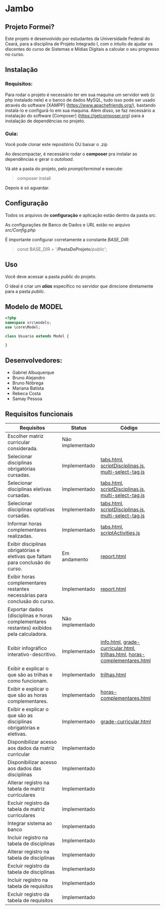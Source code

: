 # Jambo

## Projeto Formei?
Este projeto é desenvolvido por estudantes da Universidade Federal do Ceará, para a disciplina de Projeto Integrado I, com o intuito de ajudar os discentes do curso de Sistemas e Mídias Digitais a calcular o seu progresso no curso. 

## Instalação

### Requisitos:
Para rodar o projeto é necessário ter em sua maquina um servidor web (o php instalado nele) e o banco de dados MySQL, tudo isso pode ser usado através do software [XAMPP] (https://www.apachefriends.org/), bastando instalá-lo e configurá-lo em sua maquina. Alem disso, se faz necessário a instalação do software [Composer] (https://getcomposer.org) para a instalação de dependências no projeto.

### Guia:
Você pode clonar este repositório OU baixar o .zip

Ao descompactar, é necessário rodar o **composer** pra instalar as dependências e gerar o *autoload*.

Vá até a pasta do projeto, pelo *prompt/terminal* e execute:
> composer install

Depois é só aguardar.

## Configuração
Todos os arquivos de **configuração** e aplicação estão dentro da pasta *src*.

As configurações de Banco de Dados e URL estão no arquivo *src/Config.php*

É importante configurar corretamente a constante *BASE_DIR*:
> const BASE_DIR = '/**PastaDoProjeto**/public';

## Uso
Você deve acessar a pasta *public* do projeto.

O ideal é criar um ***alias*** específico no servidor que direcione diretamente para a pasta *public*.

## Modelo de MODEL
```php
<?php
namespace src\models;
use \core\Model;

class Usuario extends Model {

}
```

## Desenvolvedores:
- Gabriel Albuquerque
- Bruno Alejandro
- Bruno Nóbrega
- Mariana Batista
- Rebeca Costa
- Samay Pessoa

## Requisitos funcionais
| Requisitos | Status | Código |
|----------|----------|----------|
| Escolher matriz curricular considerada. | Não implementado |  |
| Selecionar disciplinas obrigatórias cursadas. | Implementado   | [tabs.html](https://github.com/SamayUFC/EquipeJambo-SQMF/blob/dev/pages/tabs.html), [scriptDisciplinas.js](https://github.com/SamayUFC/EquipeJambo-SQMF/blob/dev/js/scriptDisciplinas.js), [multi-select-tag.js](https://github.com/SamayUFC/EquipeJambo-SQMF/blob/dev/js/multi-select-dropdown.js) |
| Selecionar disciplinas eletivas cursadas. | Implementado | [tabs.html](https://github.com/SamayUFC/EquipeJambo-SQMF/blob/dev/pages/tabs.html), [scriptDisciplinas.js](https://github.com/SamayUFC/EquipeJambo-SQMF/blob/dev/js/scriptDisciplinas.js), [multi-select-tag.js](https://github.com/SamayUFC/EquipeJambo-SQMF/blob/dev/js/multi-select-dropdown.js)  |
| Selecionar disciplinas optativas cursadas. | Implementado   | [tabs.html](https://github.com/SamayUFC/EquipeJambo-SQMF/blob/dev/pages/tabs.html), [scriptDisciplinas.js](https://github.com/SamayUFC/EquipeJambo-SQMF/blob/dev/js/scriptDisciplinas.js), [multi-select-tag.js](https://github.com/SamayUFC/EquipeJambo-SQMF/blob/dev/js/multi-select-dropdown.js)  |
| Informar horas complementares realizadas. | Implementado   | [tabs.html](https://github.com/SamayUFC/EquipeJambo-SQMF/blob/dev/pages/tabs.html), [scriptActivities.js](https://github.com/SamayUFC/EquipeJambo-SQMF/blob/dev/js/scriptActivities.js)  |
| Exibir disciplinas obrigatórias e eletivas que faltam para conclusão do curso. | Em andamento   | [report.html](https://github.com/SamayUFC/EquipeJambo-SQMF/blob/dev/pages/report.html)  |
| Exibir horas complementares restantes necessárias para conclusão do curso. | Implementado   | [report.html](https://github.com/SamayUFC/EquipeJambo-SQMF/blob/dev/pages/report.html)  |
| Exportar dados (disciplinas e horas complementares restantes) exibidos pela calculadora. | Não implementado   |  |
| Exibir infográfico interativo-descritivo. | Implementado   | [info.html](https://github.com/SamayUFC/EquipeJambo-SQMF/blob/dev/pages/info.html), [grade-curricular.html](https://github.com/SamayUFC/EquipeJambo-SQMF/blob/dev/pages/grade-curricular.html), [trilhas.html](https://github.com/SamayUFC/EquipeJambo-SQMF/blob/dev/pages/trilhas.html), [horas-complementares.html](https://github.com/SamayUFC/EquipeJambo-SQMF/blob/dev/pages/horas-complementares.html)  |
| Exibir e explicar o que são as trilhas e como funcionam.  | Implementado   | [trilhas.html](https://github.com/SamayUFC/EquipeJambo-SQMF/blob/dev/pages/trilhas.html) |
| Exibir e explicar o que são as horas complementares. | Implementado   | [horas-complementares.html](https://github.com/SamayUFC/EquipeJambo-SQMF/blob/dev/pages/horas-complementares.html) |
| Exibir e explicar o que são as disciplinas obrigatórias e eletivas. | Implementado   | [grade-curricular.html](https://github.com/SamayUFC/EquipeJambo-SQMF/blob/dev/pages/grade-curricular.html) |
| Disponibilizar acesso aos dados da matriz curricular  | Implementado   |  |
| Disponibilizar acesso aos dados das disciplinas | Implementado   |  |
| Alterar registro na tabela de matriz curriculares | Implementado   |  |
| Excluir registro da tabela de matriz curriculares | Implementado   |  |
| Integrar sistema ao banco  | Implementado   |  |
| Incluir registro na tabela de disciplinas  | Implementado   |  |
| Alterar registro na tabela de disciplinas | Implementado   |  |
| Excluir registro da tabela de disciplinas  | Implementado   |  |
| Incluir registro na tabela de requisitos | Implementado   |  |
| Excluir registro da tabela de requisitos | Implementado   |  |

